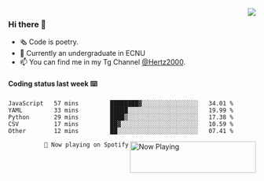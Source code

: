 <img  align="right" src="https://github-readme-stats.vercel.app/api?username=BillChen2K&show_icons=true&count_private=true&hide_title=true">

### Hi there 👋

- 🗞 Code is poetry.
- 🌱 Currently an undergraduate in ECNU
- 📫 You can find me in my Tg Channel [@Hertz2000](https://t.me/Hertz2000).

#### Coding status last week ⌨️

<!--START_SECTION:waka-->
```text
JavaScript   57 mins         ████████▓░░░░░░░░░░░░░░░░   34.01 % 
YAML         33 mins         █████░░░░░░░░░░░░░░░░░░░░   19.99 % 
Python       29 mins         ████▒░░░░░░░░░░░░░░░░░░░░   17.38 % 
CSV          17 mins         ██▓░░░░░░░░░░░░░░░░░░░░░░   10.59 % 
Other        12 mins         ██░░░░░░░░░░░░░░░░░░░░░░░   07.41 % 
```
<!--END_SECTION:waka-->


<div>
<a href="https://spotify-now-playing.billchen2k.vercel.app/now-playing?open">
   <img align="right" src="https://spotify-now-playing.billchen2k.vercel.app/now-playing" width="256" height="64" alt="Now Playing">
</a>
</div>

<div>
<p align="right"><code>🎵 Now playing on Spotify</code></p>
</div>

<!--
**BillChen2K/BillChen2K** is a ✨ _special_ ✨ repository because its `README.md` (this file) appears on your GitHub profile.

Here are some ideas to get you started:

- 🔭 I’m currently working on ...
- 🌱 I’m currently learning ...
- 👯 I’m looking to collaborate on ...
- 🤔 I’m looking for help with ...
- 💬 Ask me about ...
- 📫 How to reach me: ...
- 😄 Pronouns: ...
- ⚡ Fun fact: ...
-->
